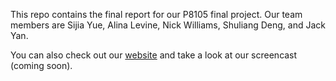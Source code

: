
This repo contains the final report for our P8105 final project. Our team members are Sijia Yue, Alina Levine, Nick Williams, Shuliang Deng, and Jack Yan. 

You can also check out our [website](https://jackyan0320.github.io/p8105_final_project/) and take a look at our screencast (coming soon). 
